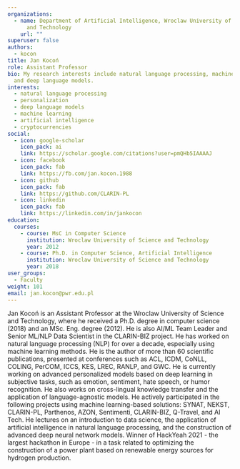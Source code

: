 ```yaml
---
organizations:
  - name: Department of Artificial Intelligence, Wroclaw University of Science
      and Technology
    url: ""
superuser: false
authors:
  - kocon
title: Jan Kocoń
role: Assistant Professor
bio: My research interests include natural language processing, machine learning
  and deep language models.
interests:
  - natural language processing
  - personalization
  - deep language models
  - machine learning
  - artificial intelligence
  - cryptocurrencies
social:
  - icon: google-scholar
    icon_pack: ai
    link: https://scholar.google.com/citations?user=pmQHb5IAAAAJ
  - icon: facebook
    icon_pack: fab
    link: https://fb.com/jan.kocon.1988
  - icon: github
    icon_pack: fab
    link: https://github.com/CLARIN-PL
  - icon: linkedin
    icon_pack: fab
    link: https://linkedin.com/in/jankocon
education:
  courses:
    - course: MsC in Computer Science
      institution: Wroclaw University of Science and Technology
      year: 2012
    - course: Ph.D. in Computer Science, Artificial Intelligence
      institution: Wroclaw University of Science and Technology
      year: 2018
user_groups:
  - Faculty
weight: 101
email: jan.kocon@pwr.edu.pl
---
```

Jan Kocoń is an Assistant Professor at the Wroclaw University of Science and Technology, where he received a Ph.D. degree in computer science (2018) and an MSc. Eng. degree (2012). He is also AI/ML Team Leader and Senior ML/NLP Data Scientist in the CLARIN-BIZ project. He has worked on natural language processing (NLP) for over a decade, especially using machine learning methods. He is the author of more than 60 scientific publications, presented at conferences such as ACL, ICDM, CoNLL, COLING, PerCOM, ICCS, KES, LREC, RANLP, and GWC. He is currently working on advanced personalized models based on deep learning in subjective tasks, such as emotion, sentiment, hate speech, or humor recognition. He also works on cross-lingual knowledge transfer and the application of language-agnostic models. He actively participated in the following projects using machine learning-based solutions: SYNAT, NEKST, CLARIN-PL, Parthenos, AZON, Sentimenti, CLARIN-BIZ, Q-Travel, and AI Tech. He lectures on an introduction to data science, the application of artificial intelligence in natural language processing, and the construction of advanced deep neural network models. Winner of HackYeah 2021 - the largest hackathon in Europe - in a task related to optimizing the construction of a power plant based on renewable energy sources for hydrogen production.
